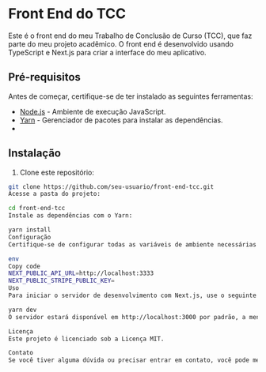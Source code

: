 # Front End do TCC

Este é o front end do meu Trabalho de Conclusão de Curso (TCC), que faz parte do meu projeto acadêmico. O front end é desenvolvido usando TypeScript e Next.js para criar a interface do meu aplicativo.

## Pré-requisitos

Antes de começar, certifique-se de ter instalado as seguintes ferramentas:

- [Node.js](https://nodejs.org/) - Ambiente de execução JavaScript.
- [Yarn](https://yarnpkg.com/) - Gerenciador de pacotes para instalar as dependências.
- 
## Instalação

1. Clone este repositório:

```bash
git clone https://github.com/seu-usuario/front-end-tcc.git
Acesse a pasta do projeto:

cd front-end-tcc
Instale as dependências com o Yarn:

yarn install
Configuração
Certifique-se de configurar todas as variáveis de ambiente necessárias. Você pode criar um arquivo .env.local na raiz do projeto e definir as variáveis necessárias lá. Aqui está um exemplo de arquivo .env.local:

env
Copy code
NEXT_PUBLIC_API_URL=http://localhost:3333
NEXT_PUBLIC_STRIPE_PUBLIC_KEY=
Uso
Para iniciar o servidor de desenvolvimento com Next.js, use o seguinte comando:

yarn dev
O servidor estará disponível em http://localhost:3000 por padrão, a menos que você tenha configurado de outra forma.

Licença
Este projeto é licenciado sob a Licença MIT.

Contato
Se você tiver alguma dúvida ou precisar entrar em contato, você pode me encontrar em mateuscaldasfernandes@gmail.com
